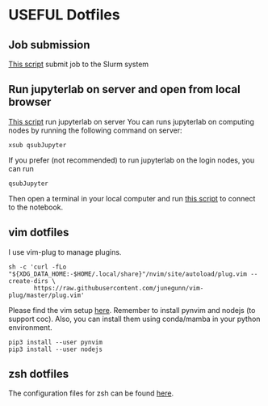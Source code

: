 # USEFUL Dotfiles

## Job submission
[This script](./.local/xbin/xsub) submit job to the Slurm system

## Run jupyterlab on server and open from local browser
[This script](./.local/xbin/run_jupyter) run jupyterlab on server
You can runs jupyterlab on computing nodes by running the following command on
server:
```shell
xsub qsubJupyter
```
If you prefer (not recommended) to run jupyterlab on the login nodes, you can
run
```shell
qsubJupyter
```
Then open a terminal in your local computer and run [this
script](./.local/xbin/remoteNotebook) to connect to the notebook.

## vim dotfiles

I use vim-plug to manage plugins.
```shell
sh -c 'curl -fLo "${XDG_DATA_HOME:-$HOME/.local/share}"/nvim/site/autoload/plug.vim --create-dirs \
       https://raw.githubusercontent.com/junegunn/vim-plug/master/plug.vim'
```
Please find the vim setup [here](./.config/nvim). Remember to install pynvim
and nodejs (to support coc). Also, you can install them using conda/mamba in
your python environment.

```shell
pip3 install --user pynvim
pip3 install --user nodejs
```

## zsh dotfiles
The configuration files for zsh can be found [here](./.config/zsh).
